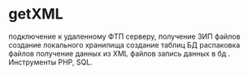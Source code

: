 # getXML
подключение к удаленному ФТП серверу,
получение ЗИП файлов
создание локального хранилища
создание таблиц БД 
распаковка файлов
получение данных из XML файлов
запись данных в бд . 
Инструменты PHP, SQL.
